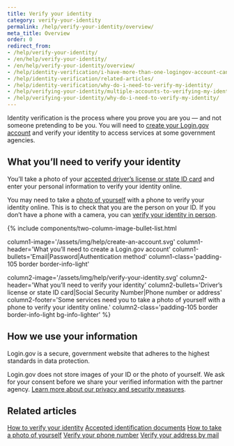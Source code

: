 ```yaml
---
title: Verify your identity
category: verify-your-identity
permalink: /help/verify-your-identity/overview/
meta_title: Overview
order: 0
redirect_from:
- /help/verify-your-identity/
- /en/help/verify-your-identity/
- /en/help/verify-your-identity/overview/
- /help/identity-verification/i-have-more-than-one-logingov-account-can-I-verify-my-identity-for-all-of-them/
- /help/identity-verification/related-articles/
- /help/identity-verification/why-do-i-need-to-verify-my-identity/
- /help/verifying-your-identity/multiple-accounts-to-verifying-my-identity-for/
- /help/verifying-your-identity/why-do-i-need-to-verify-my-identity/
---
```


Identity verification is the process where you prove you are you — and not someone pretending to be you. You will need to [create your Login.gov account](/create-an-account/) and verify your identity to access services at some government agencies.

## What you’ll need to verify your identity

You’ll take a photo of your [accepted driver’s license or state ID card](/help/verify-your-identity/accepted-identification-documents/) and enter your personal information to verify your identity online.

You may need to take a [photo of yourself](/help/verify-your-identity/how-to-take-photos-to-verify-your-identity/#how-to-take-photos-of-yourself/) with a phone to verify your identity online. This is to check that you are the person on your ID. If you don’t have a phone with a camera, you can [verify your identity in person](/help/verify-your-identity/verify-your-identity-in-person/).

{%
  include components/two-column-image-bullet-list.html

  column1-image='/assets/img/help/create-an-account.svg'
  column1-header='What you’ll need to create a Login.gov account'
  column1-bullets='Email|Password|Authentication method'
  column1-class='padding-105 border border-info-light'

  column2-image='/assets/img/help/verify-your-identity.svg'
  column2-header='What you’ll need to verify your identity'
  column2-bullets='Driver’s license or state ID card|Social Security Number|Phone number or address'
  column2-footer='Some services need you to take a photo of yourself with a phone to verify your identity online.'
  column2-class='padding-105 border border-info-light bg-info-lighter'
%}

## How we use your information

Login.gov is a secure, government website that adheres to the highest standards in data protection.

Login.gov does not store images of your ID or the photo of yourself. We ask for your consent before we share your verified information with the partner agency. [Learn more about our privacy and security measures](/policy/).


## Related articles

[How to verify your identity](/help/verify-your-identity/how-to-verify-your-identity/)
[Accepted identification documents](/help/verify-your-identity/accepted-identification-documents/)
[How to take a photo of yourself](/help/verify-your-identity/how-to-take-photos-to-verify-your-identity/#how-to-take-photos-of-yourself/)
[Verify your phone number](/help/verify-your-identity/phone-number/)
[Verify your address by mail](/help/verify-your-identity/verify-your-address-by-mail/)
